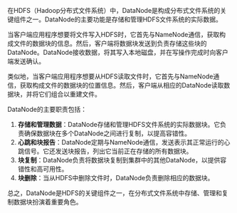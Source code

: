 在HDFS（Hadoop分布式文件系统）中，DataNode是构成分布式文件系统的关键组件之一。DataNode的主要功能是存储和管理HDFS文件系统的实际数据。

当客户端应用程序想要将文件写入HDFS时，它首先与NameNode通信，获取构成文件的数据块的信息。然后，客户端将数据块发送到负责存储这些块的DataNode。DataNode接收数据，将其写入本地磁盘，并在写操作完成时向客户端发送确认。

类似地，当客户端应用程序想要从HDFS读取文件时，它首先与NameNode通信，获取构成文件的数据块的位置信息。然后，客户端从相应的DataNode读取数据块，并将它们组合以重建文件。

DataNode的主要职责包括：

1. **存储和管理数据**：DataNode存储和管理HDFS文件系统的实际数据块。它负责确保数据块在多个DataNode之间进行复制，以提高容错性。
2. **心跳和块报告**：DataNode定期与NameNode通信，发送表示其正常运行的心跳信号。它还发送块报告，列出它当前正在存储的所有数据块。
3. **块复制**：DataNode负责将数据块复制到集群中的其他DataNode，以提供容错性和高可用性。
4. **块删除**：当从HDFS中删除文件时，DataNode负责删除相应的数据块。

总之，DataNode是HDFS的关键组件之一，在分布式文件系统中存储、管理和复制数据块扮演着重要角色。